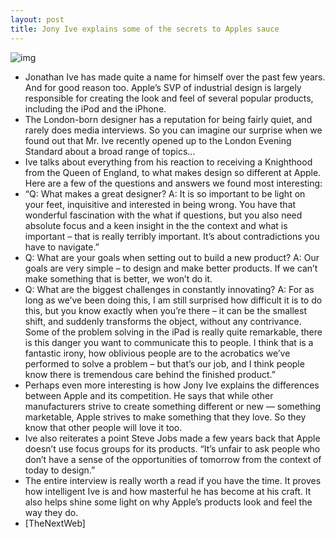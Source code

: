 ```yaml
---
layout: post
title: Jony Ive explains some of the secrets to Apples sauce
---
```

![img](http://media.idownloadblog.com/wp-content/uploads/2012/03/jony-ive.jpg)
* Jonathan Ive has made quite a name for himself over the past few years. And for good reason too. Apple’s SVP of industrial design is largely responsible for creating the look and feel of several popular products, including the iPod and the iPhone.
* The London-born designer has a reputation for being fairly quiet, and rarely does media interviews. So you can imagine our surprise when we found out that Mr. Ive recently opened up to the London Evening Standard about a broad range of topics…
* Ive talks about everything from his reaction to receiving a Knighthood from the Queen of England, to what makes design so different at Apple. Here are a few of the questions and answers we found most interesting:
* “Q: What makes a great designer? A: It is so important to be light on your feet, inquisitive and interested in being wrong. You have that wonderful fascination with the what if questions, but you also need absolute focus and a keen insight in the the context and what is important – that is really terribly important. It’s about contradictions you have to navigate.”
* Q: What are your goals when setting out to build a new product? A: Our goals are very simple – to design and make better products. If we can’t make something that is better, we won’t do it.
* Q: What are the biggest challenges in constantly innovating? A: For as long as we’ve been doing this, I am still surprised how difficult it is to do this, but you know exactly when you’re there – it can be the smallest shift, and suddenly transforms the object, without any contrivance. Some of the problem solving in the iPad is really quite remarkable, there is this danger you want to communicate this to people. I think that is a fantastic irony, how oblivious people are to the acrobatics we’ve performed to solve a problem – but that’s our job, and I think people know there is tremendous care behind the finished product.”
* Perhaps even more interesting is how Jony Ive explains the differences between Apple and its competition. He says that while other manufacturers strive to create something different or new — something marketable, Apple strives to make something that they love. So they know that other people will love it too.
* Ive also reiterates a point Steve Jobs made a few years back that Apple doesn’t use focus groups for its products. “It’s unfair to ask people who don’t have a sense of the opportunities of tomorrow from the context of today to design.”
* The entire interview is really worth a read if you have the time. It proves how intelligent Ive is and how masterful he has become at his craft. It also helps shine some light on why Apple’s products look and feel the way they do.
* [TheNextWeb]

